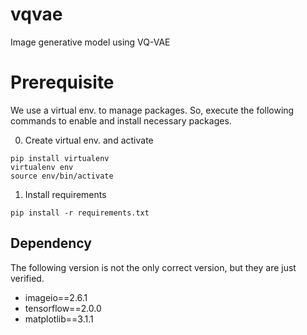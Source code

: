 # vqvae
Image generative model using VQ-VAE

# Prerequisite

We use a virtual env. to manage packages. So, execute the following commands
to enable and install necessary packages.

  0. Create virtual env. and activate

    pip install virtualenv
    virtualenv env
    source env/bin/activate

  1. Install requirements

    pip install -r requirements.txt

## Dependency

The following version is not the only correct version, but they are just verified.

- imageio==2.6.1
- tensorflow==2.0.0
- matplotlib==3.1.1
